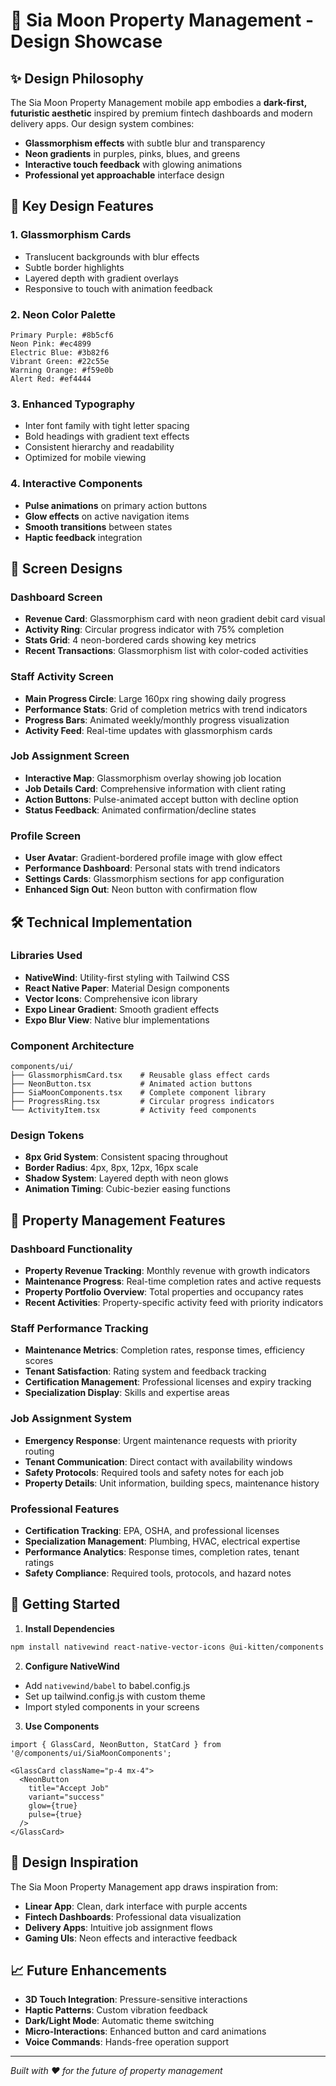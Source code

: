 # 🌟 Sia Moon Property Management - Design Showcase

## ✨ Design Philosophy

The Sia Moon Property Management mobile app embodies a **dark-first, futuristic aesthetic** inspired by premium fintech dashboards and modern delivery apps. Our design system combines:

- **Glassmorphism effects** with subtle blur and transparency
- **Neon gradients** in purples, pinks, blues, and greens
- **Interactive touch feedback** with glowing animations
- **Professional yet approachable** interface design

## 🎨 Key Design Features

### 1. **Glassmorphism Cards**
- Translucent backgrounds with blur effects
- Subtle border highlights
- Layered depth with gradient overlays
- Responsive to touch with animation feedback

### 2. **Neon Color Palette**
```
Primary Purple: #8b5cf6
Neon Pink: #ec4899  
Electric Blue: #3b82f6
Vibrant Green: #22c55e
Warning Orange: #f59e0b
Alert Red: #ef4444
```

### 3. **Enhanced Typography**
- Inter font family with tight letter spacing
- Bold headings with gradient text effects
- Consistent hierarchy and readability
- Optimized for mobile viewing

### 4. **Interactive Components**
- **Pulse animations** on primary action buttons
- **Glow effects** on active navigation items
- **Smooth transitions** between states
- **Haptic feedback** integration

## 📱 Screen Designs

### **Dashboard Screen**
- **Revenue Card**: Glassmorphism card with neon gradient debit card visual
- **Activity Ring**: Circular progress indicator with 75% completion
- **Stats Grid**: 4 neon-bordered cards showing key metrics
- **Recent Transactions**: Glassmorphism list with color-coded activities

### **Staff Activity Screen**
- **Main Progress Circle**: Large 160px ring showing daily progress
- **Performance Stats**: Grid of completion metrics with trend indicators
- **Progress Bars**: Animated weekly/monthly progress visualization
- **Activity Feed**: Real-time updates with glassmorphism cards

### **Job Assignment Screen**
- **Interactive Map**: Glassmorphism overlay showing job location
- **Job Details Card**: Comprehensive information with client rating
- **Action Buttons**: Pulse-animated accept button with decline option
- **Status Feedback**: Animated confirmation/decline states

### **Profile Screen**
- **User Avatar**: Gradient-bordered profile image with glow effect
- **Performance Dashboard**: Personal stats with trend indicators
- **Settings Cards**: Glassmorphism sections for app configuration
- **Enhanced Sign Out**: Neon button with confirmation flow

## 🛠 Technical Implementation

### **Libraries Used**
- **NativeWind**: Utility-first styling with Tailwind CSS
- **React Native Paper**: Material Design components
- **Vector Icons**: Comprehensive icon library
- **Expo Linear Gradient**: Smooth gradient effects
- **Expo Blur View**: Native blur implementations

### **Component Architecture**
```
components/ui/
├── GlassmorphismCard.tsx    # Reusable glass effect cards
├── NeonButton.tsx           # Animated action buttons
├── SiaMoonComponents.tsx    # Complete component library
├── ProgressRing.tsx         # Circular progress indicators
└── ActivityItem.tsx         # Activity feed components
```

### **Design Tokens**
- **8px Grid System**: Consistent spacing throughout
- **Border Radius**: 4px, 8px, 12px, 16px scale
- **Shadow System**: Layered depth with neon glows
- **Animation Timing**: Cubic-bezier easing functions

## 🎯 Property Management Features

### **Dashboard Functionality**
- **Property Revenue Tracking**: Monthly revenue with growth indicators
- **Maintenance Progress**: Real-time completion rates and active requests
- **Property Portfolio Overview**: Total properties and occupancy rates
- **Recent Activities**: Property-specific activity feed with priority indicators

### **Staff Performance Tracking**
- **Maintenance Metrics**: Completion rates, response times, efficiency scores
- **Tenant Satisfaction**: Rating system and feedback tracking
- **Certification Management**: Professional licenses and expiry tracking
- **Specialization Display**: Skills and expertise areas

### **Job Assignment System**
- **Emergency Response**: Urgent maintenance requests with priority routing
- **Tenant Communication**: Direct contact with availability windows
- **Safety Protocols**: Required tools and safety notes for each job
- **Property Details**: Unit information, building specs, maintenance history

### **Professional Features**
- **Certification Tracking**: EPA, OSHA, and professional licenses
- **Specialization Management**: Plumbing, HVAC, electrical expertise
- **Performance Analytics**: Response times, completion rates, tenant ratings
- **Safety Compliance**: Required tools, protocols, and hazard notes

## 🚀 Getting Started

1. **Install Dependencies**
```bash
npm install nativewind react-native-vector-icons @ui-kitten/components @eva-design/eva react-native-paper
```

2. **Configure NativeWind**
- Add `nativewind/babel` to babel.config.js
- Set up tailwind.config.js with custom theme
- Import styled components in your screens

3. **Use Components**
```tsx
import { GlassCard, NeonButton, StatCard } from '@/components/ui/SiaMoonComponents';

<GlassCard className="p-4 mx-4">
  <NeonButton 
    title="Accept Job" 
    variant="success" 
    glow={true}
    pulse={true}
  />
</GlassCard>
```

## 🎨 Design Inspiration

The Sia Moon Property Management app draws inspiration from:
- **Linear App**: Clean, dark interface with purple accents
- **Fintech Dashboards**: Professional data visualization
- **Delivery Apps**: Intuitive job assignment flows
- **Gaming UIs**: Neon effects and interactive feedback

## 📈 Future Enhancements

- **3D Touch Integration**: Pressure-sensitive interactions
- **Haptic Patterns**: Custom vibration feedback
- **Dark/Light Mode**: Automatic theme switching
- **Micro-Interactions**: Enhanced button and card animations
- **Voice Commands**: Hands-free operation support

---

*Built with ❤️ for the future of property management*
